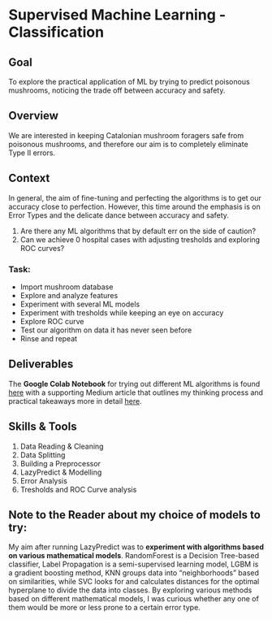 # Supervised Machine Learning - Classification
## Goal
To explore the practical application of ML by trying to predict poisonous mushrooms, noticing the trade off between accuracy and safety. 

## Overview 
We are interested in keeping Catalonian mushroom foragers safe from poisonous mushrooms, and therefore our aim is to completely eliminate Type II errors.

## Context
In general, the aim of fine-tuning and perfecting the algorithms is to get our accuracy close to perfection. However, this time around the emphasis is on Error Types and the delicate dance between accuracy and safety.

1. Are there any ML algorithms that by default err on the side of caution?
2. Can we achieve 0 hospital cases with adjusting tresholds and exploring ROC curves?

### Task: 
* Import mushroom database
* Explore and analyze features
* Experiment with several ML models
* Experiment with tresholds while keeping an eye on accuracy
* Explore ROC curve
* Test our algorithm on data it has never seen before
* Rinse and repeat

## Deliverables
The **Google Colab Notebook** for trying out different ML algorithms is found [here]() with a supporting Medium article that outlines my thinking process and practical takeaways more in detail [here](https://medium.com/@ubp0528/poisonous-mushrooms-striking-a-balance-between-accuracy-and-safety-with-machine-learning-80b77112e6dd).

## Skills & Tools
1. Data Reading & Cleaning 
2. Data Splitting 
3. Building a Preprocessor
4. LazyPredict & Modelling
5. Error Analysis
6. Tresholds and ROC Curve analysis

## Note to the Reader about my choice of models to try:
My aim after running LazyPredict was to **experiment with algorithms based on various mathematical models**. 
RandomForest is a Decision Tree-based classifier, Label Propagation is a semi-supervised learning model, LGBM is a gradient boosting method, KNN groups data into “neighborhoods” based on similarities, while SVC looks for and calculates distances for the optimal hyperplane to divide the data into classes. 
By exploring various methods based on different mathematical models, I was curious whether any one of them would be more or less prone to a certain error type. 

